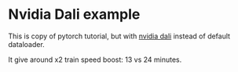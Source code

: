 # Nvidia Dali example

This is copy of pytorch tutorial, but with [nvidia dali](https://github.com/NVIDIA/DALI) instead of default dataloader.

It give around x2 train speed boost: 13 vs 24 minutes.
